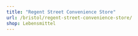```yaml
---
title: "Regent Street Convenience Store"
url: /bristol/regent-street-convenience-store/
shop: Lebensmittel
---
```

